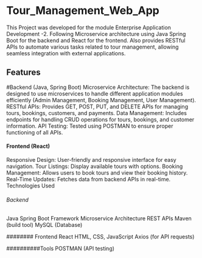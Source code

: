 # Tour_Management_Web_App
This Project was developed for the module Enterprise Application Development -2. Following Microservice architecture using Java Spring Boot for the backend and React for the frontend.
Also provides RESTful APIs to automate various tasks related to tour management, allowing seamless integration with external applications.

## Features
#Backend (Java, Spring Boot)
Microservice Architecture: The backend is designed to use microservices to handle different application modules efficiently (Admin Management, Booking Management, User Management).
RESTful APIs: Provides GET, POST, PUT, and DELETE APIs for managing tours, bookings, customers, and payments.
Data Management: Includes endpoints for handling CRUD operations for tours, bookings, and customer information.
API Testing: Tested using POSTMAN to ensure proper functioning of all APIs.

#### Frontend (React)
Responsive Design: User-friendly and responsive interface for easy navigation.
Tour Listings: Display available tours with options.
Booking Management: Allows users to book tours and view their booking history.
Real-Time Updates: Fetches data from backend APIs in real-time.
Technologies Used

###### Backend
Java
Spring Boot Framework
Microservice Architecture
REST APIs
Maven (build tool)
MySQL (Database)

######## Frontend
React
HTML, CSS, JavaScript
Axios (for API requests)

##########Tools
POSTMAN (API testing)
